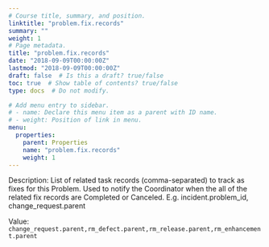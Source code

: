 ```yaml
---
# Course title, summary, and position.
linktitle: "problem.fix.records"
summary: ""
weight: 1
# Page metadata.
title: "problem.fix.records"
date: "2018-09-09T00:00:00Z"
lastmod: "2018-09-09T00:00:00Z"
draft: false  # Is this a draft? true/false
toc: true  # Show table of contents? true/false
type: docs  # Do not modify.

# Add menu entry to sidebar.
# - name: Declare this menu item as a parent with ID name.
# - weight: Position of link in menu.
menu:
  properties:
    parent: Properties
    name: "problem.fix.records"
    weight: 1
---
```


Description: List of related task records (comma-separated) to track as fixes for this Problem. Used to notify the Coordinator when the all of the related fix records are Completed or Canceled. E.g. incident.problem_id, change_request.parent


Value: `change_request.parent,rm_defect.parent,rm_release.parent,rm_enhancement.parent`
